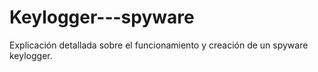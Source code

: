 # Keylogger---spyware
Explicación detallada sobre el funcionamiento y creación de un spyware keylogger.

